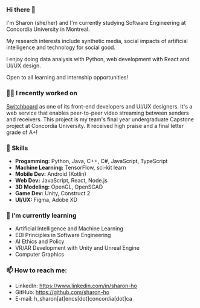 ### Hi there 👋
I'm Sharon (she/her) and I'm currently studying Software Engineering at Concordia University in Montreal. 

My research interests include synthetic media, social impacts of artificial intelligence and technology for social good.

I enjoy doing data analysis with Python, web development with React and UI/UX design.

Open to all learning and internship opportunities!

### 👩‍💻 I recently worked on

[Switchboard](https://github.com/bean-pod/switchboard) as one of its front-end developers and UI/UX designers. It's a web service that enables peer-to-peer video streaming between senders and receivers. This project is my team's final year undergraduate Capstone project at Concordia University. It received high praise and a final letter grade of A+! 

### 🔭 Skills

- **Progamming:** Python, Java, C++, C#, JavaScript, TypeScript
- **Machine Learning:** TensorFlow, sci-kit learn
- **Mobile Dev:** Android (Kotlin)
- **Web Dev:** JavaScript, React, Node.js
- **3D Modeling:** OpenGL, OpenSCAD
- **Game Dev:** Unity, Construct 2
- **UI/UX:** Figma, Adobe XD

### 🌱 I’m currently learning 

- Artificial Intelligence and Machine Learning
- EDI Principles in Software Engineering
- AI Ethics and Policy
- VR/AR Development with Unity and Unreal Engine
- Computer Graphics
    
### 📫 How to reach me: 

- LinkedIn: https://www.linkedin.com/in/sharon-ho
- GitHub: https://github.com/sharon-ho
- E-mail: h_sharon[at]encs[dot]concordia[dot]ca
   

